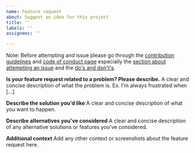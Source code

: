 ```yaml
---
name: Feature request
about: Suggest an idea for this project
title: ''
labels: ''
assignees: ''

---
```


Note: Before attempting and issue please go through the [contribution guidelines](../../CONTRIBUTING.md) and
[code of conduct page](../../CODE_OF_CONDUCT.md) especially
the [section about attempting an issue](../../CONTRIBUTING.md#attempting-an-issue) and the [do's and don't's](../../CONTRIBUTING.md#dos-and-donts).


**Is your feature request related to a problem? Please describe.**
A clear and concise description of what the problem is. Ex. I'm always frustrated when [...]

**Describe the solution you'd like**
A clear and concise description of what you want to happen.

**Describe alternatives you've considered**
A clear and concise description of any alternative solutions or features you've considered.

**Additional context**
Add any other context or screenshots about the feature request here.
